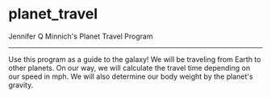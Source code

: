 # planet_travel

Jennifer Q Minnich's Planet Travel Program
************************************************************
Use this program as a guide to the galaxy! We will be traveling from Earth to other planets.
On our way, we will calculate the travel time depending on our speed in mph.
We will also determine our body weight by the planet's gravity.
